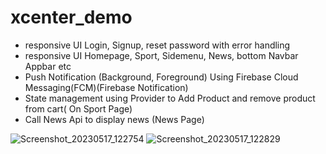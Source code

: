 # xcenter_demo

- responsive UI Login, Signup, reset password with error handling
- responsive UI Homepage, Sport, Sidemenu, News, bottom Navbar Appbar etc
- Push Notification (Background, Foreground) Using Firebase Cloud Messaging(FCM)(Firebase Notification)
- State management using Provider to Add Product and remove product from cart( On Sport Page)
- Call News Api to display news (News Page)



![Screenshot_20230517_122754](https://github.com/suryakhattri/Xcenter_Demo/assets/13628097/1e36c830-6886-4028-8ae9-25507a166713|height=100px)
![Screenshot_20230517_122829](https://github.com/suryakhattri/Xcenter_Demo/assets/13628097/d62ef31c-b67a-4534-a3b9-3233accf1930|height=100px)
